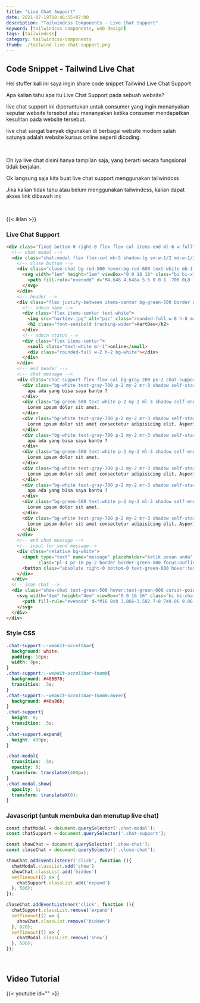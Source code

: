 ```yaml
---
title: "Live Chat Support"
date: 2021-07-19T18:46:55+07:00
description: "Tailwindcss Components - Live Chat Support"
keyword: [tailwindcss components, web design]
tags: [tailwindcss]
category: tailwindcss-components
thumb: ./tailwind-live-chat-support.png
---
```


## Code Snippet - Tailwind Live Chat

Hei stuffer kali ini saya ingin share code snippet Tailwind Live Chat Support

Apa kalian tahu apa itu Live Chat Support pada sebuah website?

live chat support ini diperuntukan untuk consumer yang ingin menanyakan seputar website tersebut atau menanyakan ketika consumer mendapatkan kesulitan pada website tersebut.

live chat sangat banyak digunakan di berbagai website modern salah satunya adalah website kursus online seperti dicoding.

&nbsp;

Oh iya live chat disini hanya tampilan saja, yang berarti secara fungsional tidak berjalan.

Ok langsung saja kita buat live chat support menggunakan tailwindcss

Jika kalian tidak tahu atau belum menggunakan tailwindcss, kalian dapat akses link dibawah ini:

&nbsp;

{{< iklan >}}
### Live Chat Support
```html
<div class="fixed bottom-0 right-0 flex flex-col items-end ml-6 w-full">
  <!-- chat modal -->
  <div class="chat-modal flex flex-col mb-5 shadow-lg sm:w-1/2 md:w-1/3 lg:w-1/4 bg-white mx-2 md:mx-0 md:mr-5">
    <!-- close button -->
    <div class="close-chat bg-red-500 hover:bg-red-600 text-white mb-1 w-10 flex justify-center items-center px-2 py-1 rounded self-end cursor-pointer">
      <svg width="1em" height="1em" viewBox="0 0 16 16" class="bi bi-x" fill="currentColor" xmlns="http://www.w3.org/2000/svg">
        <path fill-rule="evenodd" d="M4.646 4.646a.5.5 0 0 1 .708 0L8 7.293l2.646-2.647a.5.5 0 0 1 .708.708L8.707 8l2.647 2.646a.5.5 0 0 1-.708.708L8 8.707l-2.646 2.647a.5.5 0 0 1-.708-.708L7.293 8 4.646 5.354a.5.5 0 0 1 0-.708z"/>
      </svg>
    </div>
    <!-- header -->
    <div class="flex justify-between items-center bg-green-500 border w-full p-2">
      <!-- admin name -->
      <div class="flex items-center text-white">
        <img src="hartdev.jpg" alt="pic" class="rounded-full w-8 h-8 mr-1">
        <h2 class="font-semibold tracking-wider">HartDev</h2>
      </div>
      <!-- admin status -->
      <div class="flex items-center">
        <small class="text-white mr-1">online</small>
        <div class="rounded-full w-2 h-2 bg-white"></div>
      </div>
    </div>
    <!-- end header -->
    <!-- chat message -->
    <div class="chat-support flex flex-col bg-gray-200 px-2 chat-support overflow-auto">
      <div class="bg-white text-gray-700 p-2 my-2 mr-3 shadow self-start rounded-r-lg rounded-b-lg">
        apa ada yang bisa saya bantu ?
      </div>
      <div class="bg-green-500 text-white p-2 my-2 ml-3 shadow self-end rounded-l-lg rounded-b-lg">
        Lorem ipsum dolor sit amet.
      </div>
      <div class="bg-white text-gray-700 p-2 my-2 mr-3 shadow self-start rounded-r-lg rounded-b-lg">
        Lorem ipsum dolor sit amet consectetur adipisicing elit. Asperiores quo quia corporis est. Nisi, natus.
      </div>
      <div class="bg-white text-gray-700 p-2 my-2 mr-3 shadow self-start rounded-r-lg rounded-b-lg">
        apa ada yang bisa saya bantu ?
      </div>
      <div class="bg-green-500 text-white p-2 my-2 ml-3 shadow self-end rounded-l-lg rounded-b-lg">
        Lorem ipsum dolor sit amet.
      </div>
      <div class="bg-white text-gray-700 p-2 my-2 mr-3 shadow self-start rounded-r-lg rounded-b-lg">
        Lorem ipsum dolor sit amet consectetur adipisicing elit. Asperiores quo quia corporis est. Nisi, natus.
      </div>
      <div class="bg-white text-gray-700 p-2 my-2 mr-3 shadow self-start rounded-r-lg rounded-b-lg">
        apa ada yang bisa saya bantu ?
      </div>
      <div class="bg-green-500 text-white p-2 my-2 ml-3 shadow self-end rounded-l-lg rounded-b-lg">
        Lorem ipsum dolor sit amet.
      </div>
      <div class="bg-white text-gray-700 p-2 my-2 mr-3 shadow self-start rounded-r-lg rounded-b-lg">
        Lorem ipsum dolor sit amet consectetur adipisicing elit. Asperiores quo quia corporis est. Nisi, natus.
      </div>
    </div>
    <!-- end chat message -->
    <!-- input for send message-->
    <div class="relative bg-white">
      <input type="text" name="message" placeholder="ketik pesan anda"
            class="pl-4 pr-10 py-2 border border-green-500 focus:outline-none w-full">
      <button class="absolute right-0 bottom-0 text-green-600 hover:text-green-500 m-1 px-3 py-1">Send</button>
    </div>
  </div>
  <!-- icon chat -->
  <div class="show-chat text-green-500 hover:text-green-600 cursor-pointer mx-10 mb-6 mt-4">
    <svg width="4em" height="4em" viewBox="0 0 16 16" class="bi bi-chat-text-fill" fill="currentColor" xmlns="http://www.w3.org/2000/svg">
      <path fill-rule="evenodd" d="M16 8c0 3.866-3.582 7-8 7a9.06 9.06 0 0 1-2.347-.306c-.584.296-1.925.864-4.181 1.234-.2.032-.352-.176-.273-.362.354-.836.674-1.95.77-2.966C.744 11.37 0 9.76 0 8c0-3.866 3.582-7 8-7s8 3.134 8 7zM4.5 5a.5.5 0 0 0 0 1h7a.5.5 0 0 0 0-1h-7zm0 2.5a.5.5 0 0 0 0 1h7a.5.5 0 0 0 0-1h-7zm0 2.5a.5.5 0 0 0 0 1h4a.5.5 0 0 0 0-1h-4z"/>
    </svg>
  </div>
</div>
```

### Style CSS
```css
.chat-support::-webkit-scrollbar{
  background: white;
  padding: 10px;
  width: 8px;
}
.chat-support::-webkit-scrollbar-thumb{
  background: #48BB78;
  transition: .5s;
}
.chat-support::-webkit-scrollbar-thumb:hover{
  background: #40a86b;
}
.chat-support{
  height: 0;
  transition: .5s;
}
.chat-support.expand{
  height: 400px;
}

.chat-modal{
  transition: .5s;
  opacity: 0;
  transform: translateX(400px);
}
.chat-modal.show{
  opacity: 1;
  transform: translateX(0);
}
```

### Javascript (untuk membuka dan menutup live chat)
```javascript
const chatModal = document.querySelector('.chat-modal');
const chatSupport = document.querySelector('.chat-support');

const showChat = document.querySelector('.show-chat');
const closeChat = document.querySelector('.close-chat');

showChat.addEventListener('click', function (){
  chatModal.classList.add('show')
  showChat.classList.add('hidden')
  setTimeout(() => {
    chatSupport.classList.add('expand')
  }, 500);
});

closeChat.addEventListener('click', function (){
  chatSupport.classList.remove('expand')
  setTimeout(() => {
    showChat.classList.remove('hidden')
  }, 820);
  setTimeout(() => {
    chatModal.classList.remove('show')
  }, 500);
});
```

&nbsp;

## Video Tutorial
{{< youtube id="" >}}